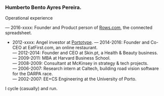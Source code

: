 ### Humberto Bento Ayres Pereira.

Operational experience

— 2016-xxxx: Founder and Product person of [Rows.com](https://rows.com), the connected spreadsheet.  
- 2012-xxxx: Angel investor at [Portotype](https://portotype.com).
— 2014-2016: Founder and Co-CEO at EatFirst.com, an online restaurant.  
— 2012-2014: Founder and CEO at Skin.pt, a Health & Beauty business.  
— 2009-2011: MBA at Harvard Business School.  
— 2008-2009: Consultant at McKinsey in strategy & tech projects.  
— 2006-2007: Research intern at Caltech, building road vision software for the DARPA race.  
— 2002-2007: EE+CS Engineering at the University of Porto.  

I cycle (casually) and run.

